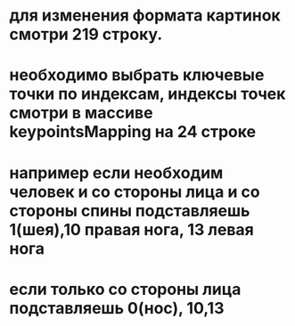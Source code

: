 # для изменения формата картинок смотри 219 строку.
# необходимо выбрать ключевые точки по индексам, индексы точек смотри в массиве keypointsMapping на 24 строке
# например если необходим человек и со стороны лица и со стороны спины подставляешь 1(шея),10 правая нога, 13 левая нога
# если только со стороны лица подставляешь 0(нос), 10,13
